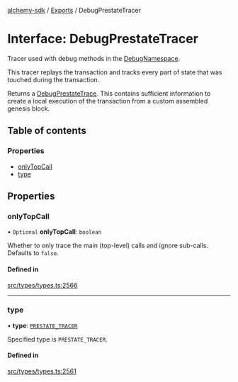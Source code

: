 [alchemy-sdk](../README.md) / [Exports](../modules.md) / DebugPrestateTracer

# Interface: DebugPrestateTracer

Tracer used with debug methods in the [DebugNamespace](../classes/DebugNamespace.md).

This tracer replays the transaction and tracks every part of state that was
touched during the transaction.

Returns a [DebugPrestateTrace](../modules.md#debugprestatetrace). This contains sufficient information to
create a local execution of the transaction from a custom assembled genesis
block.

## Table of contents

### Properties

- [onlyTopCall](DebugPrestateTracer.md#onlytopcall)
- [type](DebugPrestateTracer.md#type)

## Properties

### onlyTopCall

• `Optional` **onlyTopCall**: `boolean`

Whether to only trace the main (top-level) calls and ignore sub-calls.
Defaults to `false`.

#### Defined in

[src/types/types.ts:2566](https://github.com/alchemyplatform/alchemy-sdk-js/blob/432c999/src/types/types.ts#L2566)

___

### type

• **type**: [`PRESTATE_TRACER`](../enums/DebugTracerType.md#prestate_tracer)

Specified type is `PRESTATE_TRACER`.

#### Defined in

[src/types/types.ts:2561](https://github.com/alchemyplatform/alchemy-sdk-js/blob/432c999/src/types/types.ts#L2561)

